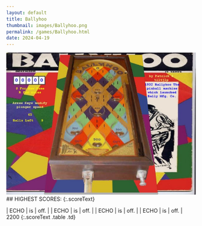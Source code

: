 ```yaml
---
layout: default
title: Ballyhoo
thumbnail: images/Ballyhoo.png
permalink: /games/Ballyhoo.html
date: 2024-04-19
---
```


<img src="../images/Ballyhoo.png" class="gameThumbnail img-fluid mx-auto align-middle">
## HIGHEST SCORES:
{:.scoreText}

| ECHO | is | off. | 
| ECHO | is | off. | 
| ECHO | is | off. | 
| ECHO | is | off. | 
2200 
{:.scoreText .table .td}
